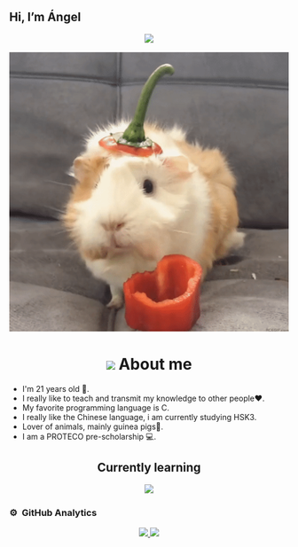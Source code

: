 <h2> Hi, I’m Ángel</h2>
<p>
<div align="center">
<a href="https://github.com/DenverCoder1/readme-typing-svg"><img src="https://readme-typing-svg.herokuapp.com?&font=IBM+Plex+Sans&color=abcdef&size=20&lines=Welcome+to+my+GitHub+Profile!;I'm+studying+Computer+Engineering"/></a>
</div>
</p> 

<div align="center">
<img src="cui.gif" width="auto">
</div>



<h1 align="center"><img src="https://media3.giphy.com/media/bDtzRbWJOwmInd1DQP/200w.webp?cid=ecf05e47lezq2lufyb611n7pngpgjhzfxs5y10y9n7oy7u0j&ep=v1_stickers_search&rid=200w.webp&ct=s" width="45"> About me</h1>
<ul>
  <li> I'm 21 years old 👋. </li>
  <li> I really like to teach and transmit my knowledge to other people❤️.</li>
  <li> My favorite programming language is C. </li>
  <li> I really like the Chinese language, i am currently studying HSK3. </li>
  <li> Lover of animals, mainly guinea pigs🐹. </li>
  <li> I am a PROTECO pre-scholarship 💻. </li>
       
</ul>

<h2 align="center"> Currently learning</h2>
<p align="center">
  <a href="https://skillicons.dev/icons?i=aws,gcp,azure,react,vue,flutter&perline=3">
    <img src="https://skillicons.dev/icons?i=git,c,cpp,python,js,linux,bash,github,laravel,docker,visualstudio,vscode,php,matlab,java,html,css,latex,bootstrap&perline=4" width="500" />
  </a>
</p>

### ⚙️ &nbsp;GitHub Analytics
<p align="center">
<a href="https://github.com/azizovrafael">
  <img height="180em" src="https://github-readme-stats-eight-theta.vercel.app/api?username=Torres1204&show_icons=true&theme=algolia&include_all_commits=true&count_private=true"/>
  <img height="180em" src="https://github-readme-stats-eight-theta.vercel.app/api/top-langs/?username=Torres1204&layout=compact&langs_count=8&theme=algolia&include_all_commits=true&count_private=true"/>
</a>
</p>
